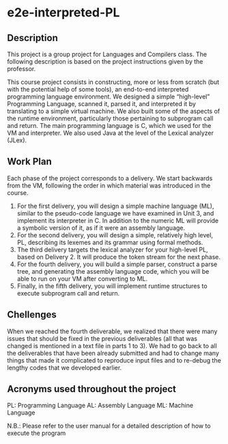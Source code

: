 # e2e-interpreted-PL

## Description
This project is a group project for Languages and Compilers class. The following description is based on the project instructions given by the professor.

This course project consists in constructing, more or less from scratch (but with the potential help of some tools), an end-to-end interpreted programming language environment. We designed a simple “high-level” Programming Language, scanned it, parsed it, and interpreted it by translating to a simple virtual machine. 
We also built some of the aspects of the runtime environment, particularly those pertaining to subprogram call and return.
The main programming language is C, which we used for the VM and interpreter. We also used Java at the level of the Lexical analyzer (JLex).

## Work Plan
Each phase of the project corresponds to a delivery. We start backwards from the VM, following the order in which material was introduced in the course.
1. For the first delivery, you will design a simple machine language (ML), similar to the pseudo-code language we have examined in Unit 3, and implement its interpreter in C. In addition to the numeric ML will provide a symbolic version of it, as if it were an assembly language.
2. For the second delivery, you will design a simple, relatively high level, PL, describing its lexemes and its grammar using formal methods.
3. The third delivery targets the lexical analyzer for your high-level PL, based on Delivery 2. It will produce the token stream for the next phase.
4. For the fourth delivery, you will build a simple parser, construct a parse tree, and generating the assembly language code, which you will be able to run on your VM after converting to ML.
5. Finally, in the fifth delivery, you will implement runtime structures to execute subprogram call and return.

## Chellenges
When we reached the fourth deliverable, we realized that there were many issues that should be fixed in the previous deliverables (all that was changed is mentioned in a text file in parts 1 to 3). We had to go back to all the deliverables that have been already submitted and had to change many things that made it complicated to reproduce input files and to re-debug the lengthy codes that we developed earlier.

## Acronyms used throughout the project
PL: Programming Language
AL: Assembly Language
ML: Machine Language

N.B.: Please refer to the user manual for a detailed description of how to execute the program


